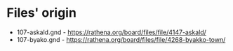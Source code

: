 # Files' origin

* 107-askald.gnd - https://rathena.org/board/files/file/4147-askald/
* 107-byako.gnd - https://rathena.org/board/files/file/4268-byakko-town/
